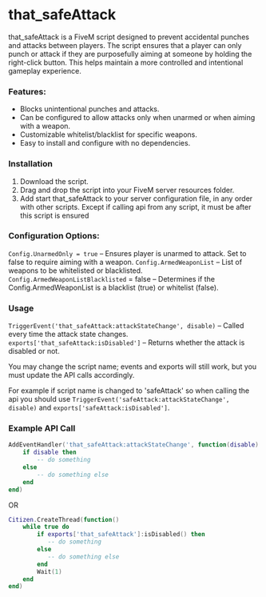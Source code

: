 # that_safeAttack
that_safeAttack is a FiveM script designed to prevent accidental punches and attacks between players. The script ensures that a player can only punch or attack if they are purposefully aiming at someone by holding the right-click button. This helps maintain a more controlled and intentional gameplay experience.

### Features:
- Blocks unintentional punches and attacks.
- Can be configured to allow attacks only when unarmed or when aiming with a weapon.
- Customizable whitelist/blacklist for specific weapons.
- Easy to install and configure with no dependencies.

### Installation
1. Download the script.
2. Drag and drop the script into your FiveM server resources folder.
3. Add start that_safeAttack to your server configuration file, in any order with other scripts. Except if calling api from any script, it must be after this script is ensured

### Configuration Options:
`Config.UnarmedOnly = true` – Ensures player is unarmed to attack. Set to false to require aiming with a weapon.
`Config.ArmedWeaponList` – List of weapons to be whitelisted or blacklisted.
`Config.ArmedWeaponListBlacklisted` = false – Determines if the Config.ArmedWeaponList is a blacklist (true) or whitelist (false).

### Usage
`TriggerEvent('that_safeAttack:attackStateChange', disable)` – Called every time the attack state changes.
`exports['that_safeAttack:isDisabled']` – Returns whether the attack is disabled or not.

You may change the script name; events and exports will still work, but you must update the API calls accordingly.

For example if script name is changed to 'safeAttack' so when calling the api you should use `TriggerEvent('safeAttack:attackStateChange', disable)` and `exports['safeAttack:isDisabled']`.

### Example API Call
```lua
AddEventHandler('that_safeAttack:attackStateChange', function(disable)
    if disable then
        -- do something
    else
        -- do something else
    end
end)
```
OR
```lua
Citizen.CreateThread(function()
    while true do
        if exports['that_safeAttack']:isDisabled() then
           -- do something
        else
           -- do something else
        end
        Wait(1)
    end
end)
```
